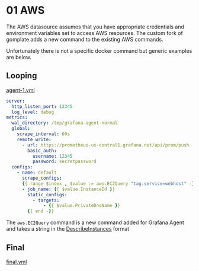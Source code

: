 # 01 AWS

The AWS datasource assumes that you have appropriate credentials and environment variables set to access AWS resources. The custom fork of gomplate adds a new command to the existing AWS commands.

Unfortunately there is not a specific docker command but generic examples are below.

## Looping

[agent-1.yml](./01_assets/agent-1.yml)

```yaml
server:
  http_listen_port: 12345
  log_level: debug
metrics:
  wal_directory: /tmp/grafana-agent-normal
  global:
    scrape_interval: 60s
    remote_write:
      - url: https://prometheus-us-central1.grafana.net/api/prom/push
        basic_auth:
          username: 12345
          password: secretpassword
  configs:
    - name: default
      scrape_configs:
      {{ range $index , $value := aws.EC2Query "tag:service=webhost" -}}
      - job_name: {{ $value.InstanceId }}
        static_configs:
          - targets:
              - {{ $value.PrivateDnsName }}
        {{ end -}}
```

The `aws.EC2Query` command is a new command added for Grafana Agent and takes a string in the [DescribeInstances](https://docs.aws.amazon.com/AWSEC2/latest/APIReference/API_DescribeInstances.html) format 

## Final

[final.yml](./01_assets/final.yml)

